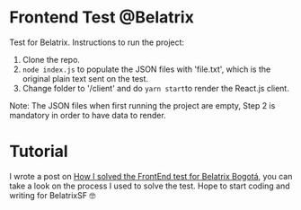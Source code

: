 # Frontend Test @Belatrix
Test for Belatrix.
Instructions to run the project:
1. Clone the repo.
2. `node index.js` to populate the JSON files with 'file.txt', which is the original plain text sent on the test.
3. Change folder to '/client' and do `yarn start`to render the React.js client.

Note: The JSON files when first running the project are empty, Step 2 is mandatory in order to have data to render.

# Tutorial
I wrote a post on [How I solved the FrontEnd test for Belatrix Bogotá](https://medium.com/@jdreyespaez/how-i-solved-the-frontend-test-for-belatrix-bogot%C3%A1-36c6f08202c), you can take a look on the process I used to solve the test. Hope to start coding and writing for BelatrixSF 🤓

